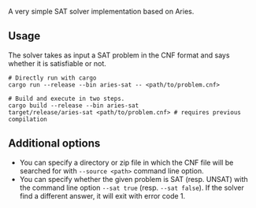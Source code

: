 A very simple SAT solver implementation based on Aries.

## Usage

The solver takes as input a SAT problem in the CNF format and says whether it is satisfiable or not.

```shell
# Directly run with cargo
cargo run --release --bin aries-sat -- <path/to/problem.cnf>  

# Build and execute in two steps.
cargo build --release --bin aries-sat
target/release/aries-sat <path/to/problem.cnf> # requires previous compilation 
```

## Additional options

- You can specify a directory or zip file in which the CNF file will be searched for with `--source <path>` command line option.
- You can specify whether the given problem is SAT (resp. UNSAT) with the command line option `--sat true` (resp. `--sat false`). If the solver find a different answer, it will exit with error code 1.  

